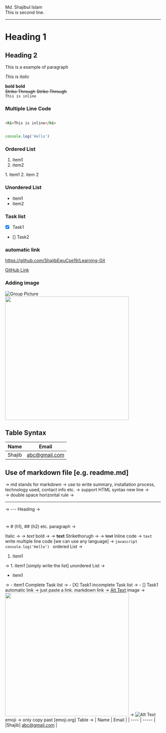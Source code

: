 <!--markdown tutorial-->
Md. Shajibul Islam <br/> 
This is second line.

---
# Heading 1
## Heading 2

<p>This is a example of paragraph</p>
<i>This is italic</i>

<b>bold</b>
__bold__  
<del>Strike Through</del>
~~Strike Through~~  
`This is inline`

### Multiple Line Code
```html

<h1>This is inline</h1>

```

```javascript

console.log('Hello')

```

### Ordered List
<ol>
<li>item1</li>
<li>item2</li>
</ol>
1. item1
2. item 2

### Unordered List
- item1
- item2 
  
### Task list
- [X] Task1
- [] Task2

### automatic link
https://github.com/ShajibEwuCse19/Learning-Git

[GitHub Link](https://github.com/ShajibEwuCse19/Learning-Git)

### Adding image
![Group Picture](./images/img.jpg)
<img src="./images/img.jpg" width="400px" />

## Table Syntax
| Name | Email |
| ---- | ----- |
|Shajib| abc@gmail.com |


Use of markdown file [e.g. readme.md]
-----------------------------------------------------------------------------------------
-> md stands for markdown
-> use to write summary, installation process, technology used, contact info etc.
-> support HTML syntax
new line          -> <br/>
                  -> double space
horizontal rule   -> <hr>
                  -> ---
Heading           -> <h1> </h1>
                  -> # (h1), ## (h2) etc.
paragraph         -> <p> </p> 
Italic            -> <i> </i>
                  -> _text_
bold              -> <b> </b>
                  -> __text__
Strikethorugh     -> <del></del>
                  -> ~~text~~
Inline code       -> `text`
write multiple line code [we can use any language]   -> ```javascript
                                                        console.log('Hello')
                                                        ```
ordered List          -> <ol><li>item1</li></ol>
                      -> 1. item1 [simply write the list]
unordered List        -> <ul><li>item1</li></ul>
                      -> - item1
Complete Task list    -> - [X] Task1
incomplete Task list  -> - [] Task1
automatic link        -> just paste a link.
markdown link         -> [Alt Text](Link) 
image                 -> <img src="./link" width="400px" />
                      -> ![Alt Text](./link)
emoji                 -> only copy past [emoji.org]
Table                 -> | Name | Email |
                         | ---- | ----- |
                         |Shajib| abc@gmail.com |